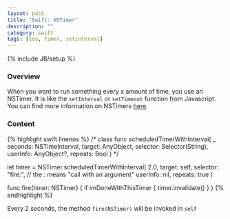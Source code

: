 ```yaml
---
layout: post
title: "Swift: NSTimer"
description: ""
category: swift
tags: [ios, timer, setinterval]
---
```

{% include JB/setup %}

<!-- Overview -->
<h3>Overview</h3>

When you want to run something every x amount of time, you use an NSTimer. It is like the `setInterval` or `setTimeout` function from Javascript. You can find more information on NSTimers [here](https://developer.apple.com/library/mac/documentation/Cocoa/Reference/Foundation/Classes/NSTimer_Class/).

<!-- Content -->
<h3>Content</h3>

<!-- Code _______________________________________-->
{% highlight swift linenos %}
/*
class func scheduledTimerWithInterval(
    _ seconds: NSTimeInterval,
    target: AnyObject,
    selector: Selector(String),
    userInfo: AnyObject?,
    repeats: Bool
)
*/

let timer = NSTimer.scheduledTimerWithInterval(
    2.0,
    target: self,
    selector: "fire:", // the : means "call with an argument"
    userInfo: nil,
    repeats: true
)

func fire(timer: NSTimer) {
    if imDoneWithThisTimer {
        timer.invalidate()
    }
}
{% endhighlight %}
<!-- /Code ^^^^^^^^^^^^^^^^^^^^^^^^^^^^^^^^^^^^^^-->

Every 2 seconds, the method `fire(NSTimer)` will be invoked in `self`
